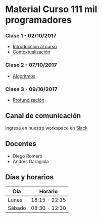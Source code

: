 # Material Curso 111 mil programadores

### Clase 1 - 02/10/2017

- [Introducción al curso](Clase_1_Introduccion_1.0.pptx?raw=true)
- [Contextualización](Clase_1_Contextualizacion_1.0.pptx?raw=true)

### Clase 2 - 07/10/2017

- [Algoritmos](Clase_2_Algoritmos_1.0.pptx?raw=true)

### Clase 3 - 09/10/2017

- [Profundización](Clase_3_Profundizacion_1.0.pptx?raw=true)


## Canal de comunicación

Ingresa en nuestro workspace en [Slack](https://111milprogramadores.slack.com)


## Docentes

- Diego Romero
- Andrés Garagiola

## Días y horarios

| Día	       | Horario      |
| ----------- |:-------------:|
| Lunes       | 18:15 - 22:15 |
| Sábado      | 08:30 - 12:30 |




 
